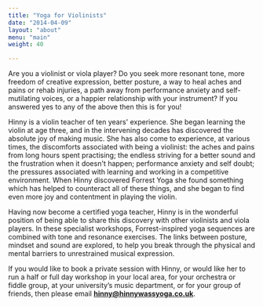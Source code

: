 ```yaml
---
title: "Yoga for Violinists"
date: "2014-04-09"
layout: "about"
menu: "main"
weight: 40

---
```


Are you a violinist or viola player?  Do you seek more resonant tone, more freedom of creative expression, better posture, a way to heal aches and pains or rehab injuries, a path away from performance anxiety and self-mutilating voices, or a happier relationship with your instrument?  If you answered yes to any of the above then this is for you!

Hinny is a violin teacher of ten years' experience. She began learning the violin at age three, and in the intervening decades has discovered the absolute joy of making music.  She has also come to experience, at various times, the discomforts associated with being a violinist: the aches and pains from long hours spent practising; the endless striving for a better sound and the frustration when it doesn't happen; performance anxiety and self doubt; the pressures associated with learning and working in a competitive environment.  When Hinny discovered Forrest Yoga she found something which has helped to counteract all of these things, and she began to find even more joy and contentment in playing the violin.

Having now become a certified yoga teacher, Hinny is in the wonderful position of being able to share this discovery with other violinists and viola players.  In these specialist workshops, Forrest-inspired yoga sequences are combined with tone and resonance exercises.  The links between posture, mindset and sound are explored, to help you break through the physical and mental barriers to unrestrained musical expression.

If you would like to book a private session with Hinny, or would like her to run a half or full day workshop in your local area, for your orchestra or fiddle group, at your university’s music department, or for your group of friends, then please email **hinny@hinnywassyoga.co.uk**.
